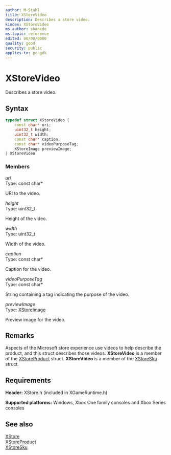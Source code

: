 ```yaml
---
author: M-Stahl
title: XStoreVideo
description: Describes a store video.
kindex: XStoreVideo
ms.author: shanede
ms.topic: reference
edited: 00/00/0000
quality: good
security: public
applies-to: pc-gdk
---
```


# XStoreVideo  

Describes a store video.  

## Syntax  
  
```cpp
typedef struct XStoreVideo {  
    const char* uri;  
    uint32_t height;  
    uint32_t width;  
    const char* caption;  
    const char* videoPurposeTag;  
    XStoreImage previewImage;  
} XStoreVideo  
```
  
### Members  
  
*uri*  
Type: const char*  
  
URI to the video.    
  
*height*  
Type: uint32_t  
  
Height of the video.  
  
*width*  
Type: uint32_t  
  
Width of the video.    
  
*caption*  
Type: const char*  
  
Caption for the video.    
  
*videoPurposeTag*  
Type: const char*  
  
String containing a tag indicating the purpose of the video.  
  
*previewImage*  
Type: [XStoreImage](xstoreimage.md)  
  
Preview image for the video.    
  
## Remarks
  
Aspects of the Microsoft store experience use videos to help describe the product, and this struct describes those videos. **XStoreVideo** is a member of the [XStoreProduct](xstoreproduct.md) struct. **XStoreVideo** is a member of the [XStoreSku](xstoresku.md) struct.  
  
## Requirements  
  
**Header:** XStore.h (included in XGameRuntime.h)
  
**Supported platforms:** Windows, Xbox One family consoles and Xbox Series consoles  
  
## See also  
[XStore](../xstore_members.md)  
[XStoreProduct](xstoreproduct.md)  
[XStoreSku](xstoresku.md)  